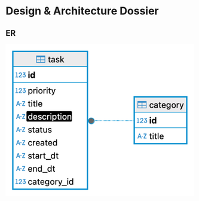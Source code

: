 # Design & Architecture Dossier


## ER
![Entity-Relationship Model](er.png "Entity-Relationship Model")
